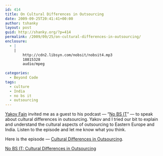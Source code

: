 ```yaml
---
id: 414
title: On Cultural Differences in Outsourcing
date: 2009-09-25T20:41:41+00:00
author: tshanky
layout: post
guid: http://shanky.org/?p=414
permalink: /2009/09/25/on-cultural-differences-in-outsourcing/
enclosure:
  - |
    |
        http://cdn2.libsyn.com/nobsit/nobsit4.mp3
        18815328
        audio/mpeg
        
categories:
  - Beyond Code
tags:
  - culture
  - India
  - no bs it
  - outsourcing
---
```

<a title="Yakov Fain" href="http://yakovfain.javadevelopersjournal.com/" target="_blank">Yakov Fain</a> invited me as a guest to his podcast &#8212; &#8220;<a title="No BS IT" href="http://nobsit.libsyn.com/" target="_blank">No BS IT</a>&#8221; &#8212; to speak about cultural differences in outsourcing. Yakov and I tried our bit to explain and understand the cultural aspects of outsourcing to Eastern Europe and India. Listen to the episode and let me know what you think.

Here is the episode &#8212; <a title="Cultural Differences in Outsourcing" href="http://nobsit.libsyn.com/index.php?post_id=525193" target="_blank">Cultural Differences in Outsourcing</a>.

[No BS IT: Cultural Differences in Outsourcing](http://cdn2.libsyn.com/nobsit/nobsit4.mp3)